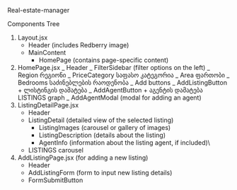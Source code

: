 Real-estate-manager

Components Tree

1. Layout.jsx
   - Header (includes Redberry image)
   - MainContent
     - HomePage (contains page-specific content)
1. HomePage.jsx
   _ Header
   _ FilterSidebar (filter options on the left)
   _ Region რეგიონი
   _ PriceCategory საფასო კატეგორია
   _ Area ფართობი
   _ Bedrooms საძინებლების რაოდენობა
   _ Add buttons
   _ AddListingButton + ლისტინგის დამატება
   _ AddAgentButton + აგენტის დამატება
   LISTINGS graph
   _ AddAgentModal (modal for adding an agent)
1. ListingDetailPage.jsx
   - Header
   - ListingDetail (detailed view of the selected listing)
     - ListingImages (carousel or gallery of images)
     - ListingDescription (details about the listing)
     - AgentInfo (information about the listing agent, if included)\
   - LISTINGS carousel
1. AddListingPage.jsx (for adding a new listing)
   - Header
   - AddListingForm (form to input new listing details)
   - FormSubmitButton
